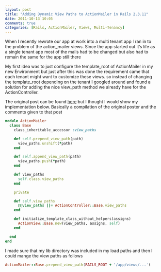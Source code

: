 ```yaml
---
layout: post
title: "Adding Dynamic View Paths to ActionMailer in Rails 2.3.11"
date: 2011-10-13 10:05
comments: true
categories: [Rails, ActionMailer, Views, Multi-Tenancy]
---
```


When I recently rewrote our app at work into a multi tenant app I ran in to the problem of the action_mailer views. Since the app started out it’s life as a single tenant app most of the mails had to be changed but also had to remain the same for the app still there

My first idea was to just configure the template_root of ActionMailer in my new Environment but just after this was done the requirement came that each tenant might want to customize these views. so instead of changing the template_root depending on the tenant I googled around and found a solution for adding the nice view_path method we already have for the ActionController.

The original post can be found [here](http://www.quirkey.com/blog/2008/08/28/actionmailer-hacking-multiple-template-paths/) but I thought I would show my implementation below. Basically a compilation of the original poster and the comments given to that post

```ruby
module ActionMailer
  class Base
    class_inheritable_accessor :view_paths

    def self.prepend_view_path(path)
      view_paths.unshift(*path)
    end

    def self.append_view_path(path)
      view_paths.push(*path)
    end

    def view_paths
      self.class.view_paths
    end

    private

    def self.view_paths
      @@view_paths ||= ActionController::Base.view_paths
    end

    def initialize_template_class_without_helpers(assigns)
      ActionView::Base.new(view_paths, assigns, self)
    end

  end
end
```

I made sure that my lib directory was included in my load paths and then I could mange the view paths as follows

```ruby
ActionMailer::Base.prepend_view_path(RAILS_ROOT + '/app/views/...')
``` 